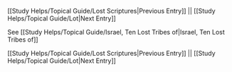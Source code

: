 [[Study Helps/Topical Guide/Lost Scriptures|Previous Entry]]  ||  [[Study Helps/Topical Guide/Lot|Next Entry]]

 See [[Study Helps/Topical Guide/Israel, Ten Lost Tribes of|Israel, Ten Lost Tribes of]]

[[Study Helps/Topical Guide/Lost Scriptures|Previous Entry]]  ||  [[Study Helps/Topical Guide/Lot|Next Entry]]